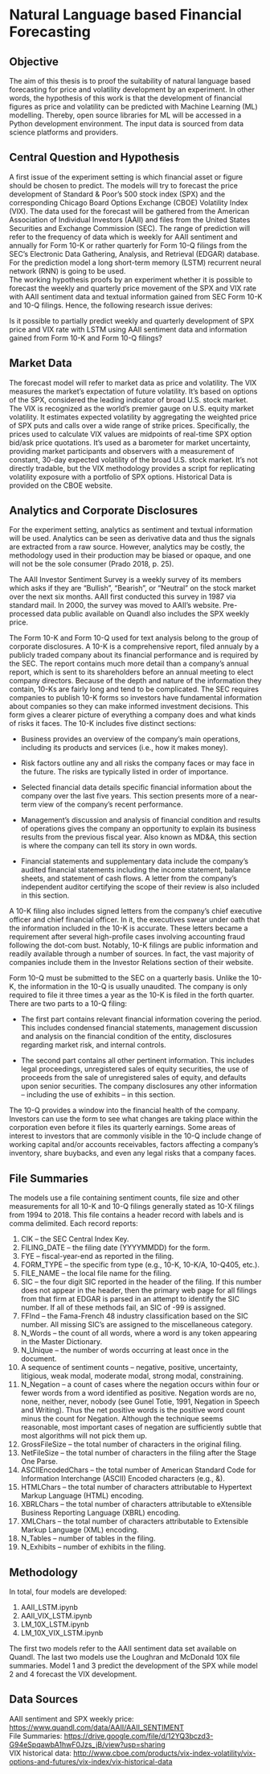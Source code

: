 # Natural Language based Financial Forecasting

## Objective
The aim of this thesis is to proof the suitability of natural language based forecasting for
price and volatility development by an experiment. In other words, the hypothesis of this
work is that the development of financial figures as price and volatility can be predicted
with Machine Learning (ML) modelling. Thereby, open source libraries for ML will be accessed in a Python
development environment. The input data is sourced from data science platforms and
providers.

## Central Question and Hypothesis
A first issue of the experiment setting is which financial asset or figure should be chosen
to predict. The models will try to forecast the price development of Standard & Poor’s 500
stock index (SPX) and the corresponding Chicago Board Options Exchange (CBOE) Volatility
Index (VIX). The data used for the forecast will be gathered from the American
Association of Individual Investors (AAII) and files from the United States Securities and
Exchange Commission (SEC). The range of prediction will refer to the frequency of data
which is weekly for AAII sentiment and annually for Form 10-K or rather quarterly for
Form 10-Q filings from the SEC’s Electronic Data Gathering, Analysis, and Retrieval
(EDGAR) database. For the prediction model a long short-term memory (LSTM) recurrent
neural network (RNN) is going to be used. <br>
The working hypothesis proofs by an experiment whether it is possible to forecast the
weekly and quarterly price movement of the SPX and VIX rate with AAII sentiment data
and textual information gained from SEC Form 10-K and 10-Q filings. Hence, the following
research issue derives:

Is it possible to partially predict weekly and quarterly development of SPX price
and VIX rate with LSTM using AAII sentiment data and information gained from
Form 10-K and Form 10-Q filings?

## Market Data
The forecast model will refer to market data as price and volatility. The VIX measures
the market’s expectation of future volatility. It’s based on options of the SPX, considered
the leading indicator of broad U.S. stock market. The VIX is recognized as the world’s
premier gauge on U.S. equity market volatility. It estimates expected volatility by aggregating
the weighted price of SPX puts and calls over a wide range of strike prices. Specifically,
the prices used to calculate VIX values are midpoints of real-time SPX option
bid/ask price quotations. It’s used as a barometer for market uncertainty, providing market
participants and observers with a measurement of constant, 30-day expected volatility of
the broad U.S. stock market. It’s not directly tradable, but the VIX methodology provides
a script for replicating volatility exposure with a portfolio of SPX options. Historical Data
is provided on the CBOE website.

## Analytics and Corporate Disclosures
For the experiment setting, analytics as sentiment and textual information will be used.
Analytics can be seen as derivative data and thus the signals are extracted from a raw
source. However, analytics may be costly, the methodology used in their production may
be biased or opaque, and one will not be the sole consumer (Prado 2018, p. 25).

The AAII Investor Sentiment Survey is a weekly survey of its members which asks if
they are “Bullish”, “Bearish”, or “Neutral” on the stock market over the next six months.
AAII first conducted this survey in 1987 via standard mail. In 2000, the survey was moved 
to AAII’s website. Pre-processed data public available on Quandl also includes the SPX
weekly price.

The Form 10-K and Form 10-Q used for text analysis belong to the group of corporate
disclosures. A 10-K is a comprehensive report, filed annualy by a publicly traded company
about its financial performance and is required by the SEC. The report contains
much more detail than a company’s annual report, which is sent to its shareholders before
an annual meeting to elect company directors. Because of the depth and nature of the
information they contain, 10-Ks are fairly long and tend to be complicated. The SEC requires
companies to publish 10-K forms so investors have fundamental information about companies
so they can make informed investment decisions. This form gives a clearer picture
of everything a company does and what kinds of risks it faces. The 10-K includes five
distinct sections:

* Business provides an overview of the company’s main operations, including its
products and services (i.e., how it makes money).

* Risk factors outline any and all risks the company faces or may face in the future.
The risks are typically listed in order of importance.

* Selected financial data details specific financial information about the company
over the last five years. This section presents more of a near-term view of the
company’s recent performance.

* Management’s discussion and analysis of financial condition and results of operations
gives the company an opportunity to explain its business results from the
previous fiscal year. Also known as MD&A, this section is where the company
can tell its story in own words.

* Financial statements and supplementary data include the company’s audited
financial statements including the income statement, balance sheets, and statement
of cash flows. A letter from the company’s independent auditor certifying
the scope of their review is also included in this section.

A 10-K filing also includes signed letters from the company’s chief executive officer and
chief financial officer. In it, the executives swear under oath that the information included
in the 10-K is accurate. These letters became a requirement after several high-profile
cases involving accounting fraud following the dot-com bust.
Notably, 10-K filings are public information and readily available through a number of
sources. In fact, the vast majority of companies include them in the Investor Relations
section of their website.

Form 10-Q must be submitted to the SEC on a quarterly basis. Unlike the 10-K, the information
in the 10-Q is usually unaudited. The company is only required to file it three
times a year as the 10-K is filed in the forth quarter. There are two parts to a 10-Q filing:

* The first part contains relevant financial information covering the period. This
includes condensed financial statements, management discussion and analysis on
the financial condition of the entity, disclosures regarding market risk, and internal
controls.

* The second part contains all other pertinent information. This includes legal proceedings,
unregistered sales of equity securities, the use of proceeds from the sale
of unregistered sales of equity, and defaults upon senior securities. The company
disclosures any other information – including the use of exhibits – in this section.

The 10-Q provides a window into the financial health of the company. Investors can use
the form to see what changes are taking place within the corporation even before it files
its quarterly earnings. Some areas of interest to investors that are commonly visible in the
10-Q include change of working capital and/or accounts receivables, factors affecting a
company’s inventory, share buybacks, and even any legal risks that a company faces.

## File Summaries
The models use a file containing sentiment counts, file size and other measurements for
all 10-K and 10-Q filings generally stated as 10-X filings from 1994 to 2018. This file
contains a header record with labels and is comma delimited. Each record reports:
1. CIK – the SEC Central Index Key.
2. FILING_DATE – the filing date (YYYYMMDD) for the form.
3. FYE – fiscal-year-end as reported in the filing.
4. FORM_TYPE – the specific from type (e.g., 10-K, 10-K/A, 10-Q405, etc.).
5. FILE_NAME – the local file name for the filing.
6. SIC – the four digit SIC reported in the header of the filing. If this number does
not appear in the header, then the primary web page for all filings from that firm
at EDGAR is parsed in an attempt to identify the SIC number. If all of these methods
fail, an SIC of -99 is assigned.
7. FFInd – the Fama-French 48 industry classification based on the SIC number. All
missing SIC’s are assigned to the miscellaneous category.
8. N_Words – the count of all words, where a word is any token appearing in the
Master Dictionary.
9. N_Unique – the number of words occurring at least once in the document.
10. A sequence of sentiment counts – negative, positive, uncertainty, litigious, weak
modal, moderate modal, strong modal, constraining.
11. N_Negation – a count of cases where the negation occurs within four or fewer
words from a word identified as positive. Negation words are no, none, neither,
never, nobody (see Gunel Totie, 1991, Negation in Speech and Writing). Thus the
net positive words is the positive word count minus the count for Negation. Although
the technique seems reasonable, most important cases of negation are sufficiently
subtle that most algorithms will not pick them up.
12. GrossFileSize – the total number of characters in the original filing.
13. NetFileSize – the total number of characters in the filing after the Stage One Parse.
14. ASCIIEncodedChars – the total number of American Standard Code for Information
Interchange (ASCII) Encoded characters (e.g., &amp;).
15. HTMLChars – the total number of characters attributable to Hypertext Markup
Language (HTML) encoding.
16. XBRLChars – the total number of characters attributable to eXtensible Business
Reporting Language (XBRL) encoding.
17. XMLChars – the total number of characters attributable to Extensible Markup
Language (XML) encoding.
18. N_Tables – number of tables in the filing.
19. N_Exhibits – number of exhibits in the filing.

## Methodology
In total, four models are developed:
1. AAII_LSTM.ipynb
2. AAII_VIX_LSTM.ipynb
3. LM_10X_LSTM.ipynb
4. LM_10X_VIX_LSTM.ipynb

The first two models refer to the AAII sentiment data set available on Quandl. The last
two models use the Loughran and McDonald 10X file summaries. Model 1 and 3 predict
the development of the SPX while model 2 and 4 forecast the VIX development.

## Data Sources
AAII sentiment and SPX weekly price: https://www.quandl.com/data/AAII/AAII_SENTIMENT <br>
File Summaries: https://drive.google.com/file/d/12YQ3bczd3-G94eSpqawbA1hwF0Jzs_jB/view?usp=sharing <br>
VIX historical data: http://www.cboe.com/products/vix-index-volatility/vix-options-and-futures/vix-index/vix-historical-data
